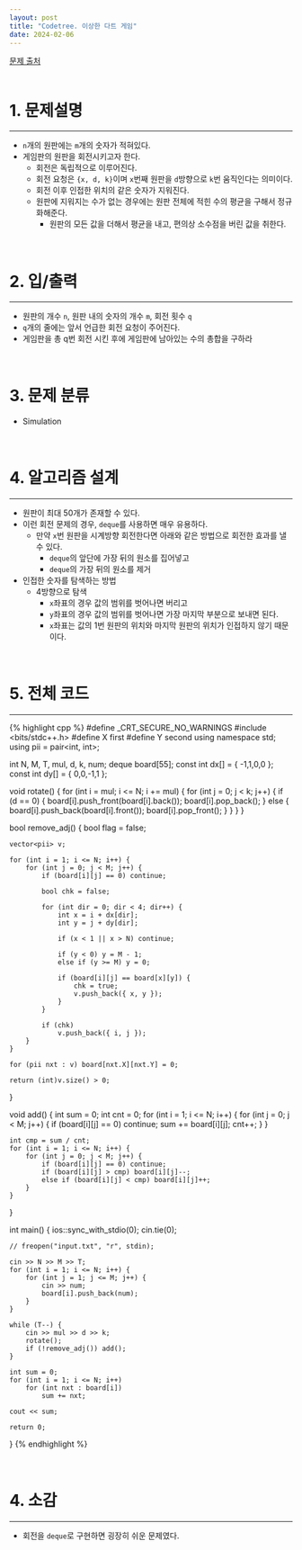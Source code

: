 ```yaml
---
layout: post
title: "Codetree. 이상한 다트 게임"
date: 2024-02-06
---
```


[문제 출처](https://www.codetree.ai/training-field/frequent-problems/problems/odd-dart-game) <br/><br/>


# 1. 문제설명
<hr>

- `n`개의 원판에는 `m`개의 숫자가 적혀있다.
- 게임판의 원판을 회전시키고자 한다.
  - 회전은 독립적으로 이루어진다.
  - 회전 요청은 `{x, d, k}`이며 `x`번째 원판을 `d`방향으로 `k`번 움직인다는 의미이다.
  - 회전 이후 인접한 위치의 같은 숫자가 지워진다.
  - 원판에 지워지는 수가 없는 경우에는 원판 전체에 적힌 수의 평균을 구해서 정규화해준다.
    - 원판의 모든 값을 더해서 평균을 내고, 편의상 소수점을 버린 값을 취한다.

<br/>


# 2. 입/출력
<hr>

- 원판의 개수 `n`, 원판 내의 숫자의 개수 `m`, 회전 횟수 `q`
- `q`개의 줄에는 앞서 언급한 회전 요청이 주어진다.
- 게임판을 총 q번 회전 시킨 후에 게임판에 남아있는 수의 총합을 구하라

<br/>


# 3. 문제 분류
- Simulation

<br/>


# 4. 알고리즘 설계
<hr>

- 원판이 최대 50개가 존재할 수 있다.
- 이런 회전 문제의 경우, `deque`를 사용하면 매우 유용하다.
  - 만약 `x`번 원판을 시계방향 회전한다면 아래와 같은 방법으로 회전한 효과를 낼 수 있다.
    - `deque`의 앞단에 가장 뒤의 원소를 집어넣고
    - `deque`의 가장 뒤의 원소를 제거
- 인접한 숫자를 탐색하는 방법
  - 4방향으로 탐색
    - `x`좌표의 경우 값의 범위를 벗어나면 버리고
    - `y`좌표의 경우 값의 범위를 벗어나면 가장 마지막 부분으로 보내면 된다.
    - `x`좌표는 값의 1번 원판의 위치와 마지막 원판의 위치가 인접하지 않기 때문이다.


<br/>

# 5. 전체 코드
<hr>

{% highlight cpp %}
#define _CRT_SECURE_NO_WARNINGS
#include <bits/stdc++.h>
#define X first
#define Y second
using namespace std;
using pii = pair<int, int>;

int N, M, T, mul, d, k, num;
deque<int> board[55];
const int dx[] = { -1,1,0,0 };
const int dy[] = { 0,0,-1,1 };

void rotate() {
	for (int i = mul; i <= N; i += mul) {
		for (int j = 0; j < k; j++) {
			if (d == 0) {
				board[i].push_front(board[i].back());
				board[i].pop_back();
			}
			else {
				board[i].push_back(board[i].front());
				board[i].pop_front();
			}
		}
	}
}

bool remove_adj() {
	bool flag = false;

	vector<pii> v;

	for (int i = 1; i <= N; i++) {
		for (int j = 0; j < M; j++) {
			if (board[i][j] == 0) continue;

			bool chk = false;

			for (int dir = 0; dir < 4; dir++) {
				int x = i + dx[dir];
				int y = j + dy[dir];

				if (x < 1 || x > N) continue;

				if (y < 0) y = M - 1;
				else if (y >= M) y = 0;

				if (board[i][j] == board[x][y]) {
					chk = true;
					v.push_back({ x, y });
				}
			}

			if (chk)
				v.push_back({ i, j });
		}
	}

	for (pii nxt : v) board[nxt.X][nxt.Y] = 0;

	return (int)v.size() > 0;
}

void add() {
	int sum = 0;
	int cnt = 0;
	for (int i = 1; i <= N; i++) {
		for (int j = 0; j < M; j++) {
			if (board[i][j] == 0) continue;
			sum += board[i][j];
			cnt++;
		}
	}

	int cmp = sum / cnt;
	for (int i = 1; i <= N; i++) {
		for (int j = 0; j < M; j++) {
			if (board[i][j] == 0) continue;
			if (board[i][j] > cmp) board[i][j]--;
			else if (board[i][j] < cmp) board[i][j]++;
		}
	}
}

int main() {
	ios::sync_with_stdio(0); 
	cin.tie(0);

	// freopen("input.txt", "r", stdin);

	cin >> N >> M >> T;
	for (int i = 1; i <= N; i++) {
		for (int j = 1; j <= M; j++) {
			cin >> num;
			board[i].push_back(num);
		}
	}

	while (T--) {
		cin >> mul >> d >> k;
		rotate();
		if (!remove_adj()) add();
	}

	int sum = 0;
	for (int i = 1; i <= N; i++)
		for (int nxt : board[i])
			sum += nxt;

	cout << sum;

	return 0;
}
{% endhighlight %}

<br/>

# 4. 소감
<hr>

- 회전을 `deque`로 구현하면 굉장히 쉬운 문제였다.